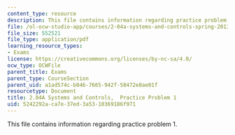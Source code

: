 ```yaml
---
content_type: resource
description: This file contains information regarding practice problem 1.
file: /ol-ocw-studio-app/courses/2-04a-systems-and-controls-spring-2013/5242292aca7e37ed3a5310369186f971_MIT2_04AS13_PractProblem1.pdf
file_size: 552521
file_type: application/pdf
learning_resource_types:
- Exams
license: https://creativecommons.org/licenses/by-nc-sa/4.0/
ocw_type: OCWFile
parent_title: Exams
parent_type: CourseSection
parent_uid: a1ad574c-b046-7665-942f-58472e8ae01f
resourcetype: Document
title: 2.04A Systems and Controls,  Practice Problem 1
uid: 5242292a-ca7e-37ed-3a53-10369186f971
---
```

This file contains information regarding practice problem 1.